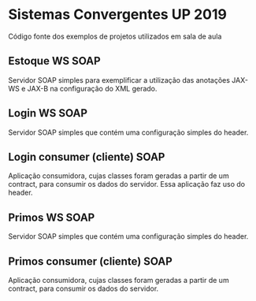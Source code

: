 # Sistemas Convergentes UP 2019
Código fonte dos exemplos de projetos utilizados em sala de aula

## Estoque WS SOAP
Servidor SOAP simples para exemplificar a utilização das anotações JAX-WS e JAX-B na configuração do XML gerado. 

## Login WS SOAP
Servidor SOAP simples que contém uma configuração simples do header.

## Login consumer (cliente) SOAP
Aplicação consumidora, cujas classes foram geradas a partir de um contract, para consumir os dados do servidor. Essa aplicação faz uso do header.

## Primos WS SOAP
Servidor SOAP simples que contém uma configuração simples do header.

## Primos consumer (cliente) SOAP
Aplicação consumidora, cujas classes foram geradas a partir de um contract, para consumir os dados do servidor.
